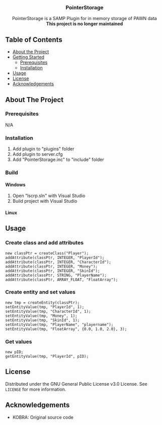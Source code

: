 <p align="center">
  <h3 align="center">PointerStorage</h3>
  <p align="center">
    PointerStorage is a SAMP Plugin for in memory storage of PAWN data
    <br />
	<b>This project is no longer maintained</b>
  </p>



## Table of Contents

* [About the Project](#about-the-project)
* [Getting Started](#getting-started)
  * [Prerequisites](#prerequisites)
  * [Installation](#installation)
* [Usage](#usage)
* [License](#license)
* [Acknowledgements](#acknowledgements)



## About The Project

### Prerequisites

N/A

### Installation

1. Add plugin to "plugins" folder
2. Add plugin to server.cfg
3. Add "PointerStorage.inc" to "include" folder

### Build

#### Windows

1. Open "lscrp.sln" with Visual Studio
2. Build project with Visual Studio

#### Linux



## Usage

### Create class and add attributes
```
new classPtr = createClass("Player");
addAttribute(classPtr, INTEGER, "PlayerId");
addAttribute(classPtr, INTEGER, "CharacterId");
addAttribute(classPtr, INTEGER, "Money");
addAttribute(classPtr, INTEGER, "SkinId");
addAttribute(classPtr, STRING, "PlayerName");
addAttribute(classPtr, ARRAY_FLOAT, "FloatArray");
```
### Create entity and set values
```
new tmp = createEntity(classPtr);
setEntityValue(tmp, "PlayerId", 1);
setEntityValue(tmp, "CharacterId", 1);
setEntityValue(tmp, "Money", 1);
setEntityValue(tmp, "SkinId", 1);
setEntityValue(tmp, "PlayerName", "playername");
setEntityValue(tmp, "FloatArray", {0.0, 1.0, 2.0}, 3);
```
### Get values
```
new pID;
getEntityValue(tmp, "PlayerId", pID);
```


## License

Distributed under the GNU General Public License v3.0 License. See `LICENSE` for more information.


## Acknowledgements
* KOBRA: Original source code